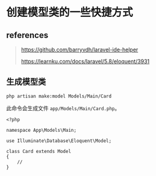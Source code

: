 # 创建模型类的一些快捷方式

## references

> https://github.com/barryvdh/laravel-ide-helper
>
> https://learnku.com/docs/laravel/5.8/eloquent/3931

## 生成模型类

```
php artisan make:model Models/Main/Card
```

此命令会生成文件 `app/Models/Main/Card.php`。

```
<?php

namespace App\Models\Main;

use Illuminate\Database\Eloquent\Model;

class Card extends Model
{
    //
}
```

